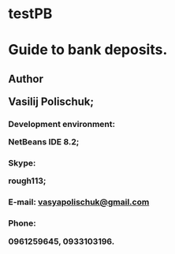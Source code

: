 # testPB
# Guide to bank deposits.

## Author <p>Vasilij Polischuk;</p>

### Development environment: <p>NetBeans IDE 8.2;</p>

### Skype: <p>rough113;</p>
### E-mail: vasyapolischuk@gmail.com
### Phone: <p> 0961259645, 0933103196.</p>
